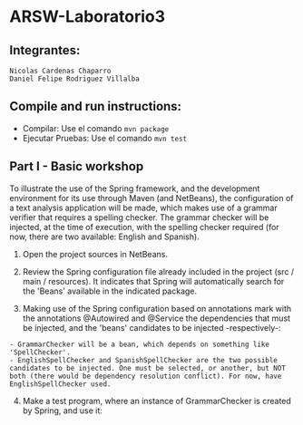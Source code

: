 # ARSW-Laboratorio3

## Integrantes:
  ```
  Nicolas Cardenas Chaparro
  Daniel Felipe Rodriguez Villalba
  ```
## Compile and run instructions:

  - Compilar: Use el comando `mvn package`
  - Ejecutar Pruebas: Use el comando `mvn test`
  
## Part I - Basic workshop 

  To illustrate the use of the Spring framework, and the development environment for its use through Maven (and NetBeans), the              configuration of a text analysis application will be made, which makes use of a grammar verifier that requires a spelling checker. The grammar checker will be injected, at the time of execution, with the spelling checker required (for now, there are two available: English and Spanish).
  
  1.  Open the project sources in NetBeans.

  2.  Review the Spring configuration file already included in the project (src / main / resources). It indicates that Spring will automatically search for the 'Beans' available in the indicated package.

  3.  Making use of the Spring configuration based on annotations mark with the annotations @Autowired and @Service the dependencies that must be injected, and the 'beans' candidates to be injected -respectively-:

    - GrammarChecker will be a bean, which depends on something like 'SpellChecker'.
    - EnglishSpellChecker and SpanishSpellChecker are the two possible candidates to be injected. One must be selected, or another, but NOT both (there would be dependency resolution conflict). For now, have EnglishSpellChecker used. 

  4.  Make a test program, where an instance of GrammarChecker is created by Spring, and use it:
  
